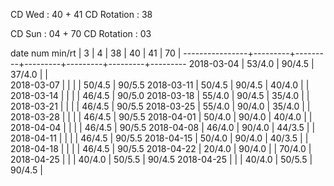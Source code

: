 CD Wed      : 40 + 41
CD Rotation :      38

CD Sun      : 04 + 70
CD Rotation :      03

date num min/rt |    3    |    4    |    38   |    40   |    41   |    70   |
----------------+---------+---------+---------+---------+---------+---------
2018-03-04      |  53/4.0 |  90/4.5 |  37/4.0 |         |        
2018-03-07      |         |         |         |  50/4.5 |  90/5.5
2018-03-11      |  50/4.5 |  90/4.5 |  40/4.0 |         |        
2018-03-14      |         |         |         |  46/4.5 |  90/5.0
2018-03-18      |  55/4.0 |  90/4.5 |  35/4.0 |         |        
2018-03-21      |         |         |         |  46/4.5 |  90/5.5
2018-03-25      |  55/4.0 |  90/4.0 |  35/4.0 |         |        
2018-03-28      |         |         |         |  46/4.5 |  90/5.5
2018-04-01      |  50/4.0 |  90/4.0 |  40/4.0 |         |        
2018-04-04      |         |         |         |  46/4.5 |  90/5.5
2018-04-08      |  46/4.0 |  90/4.0 |  44/3.5 |         |        
2018-04-11      |         |         |         |  46/4.5 |  90/5.5
2018-04-15      |  50/4.0 |  90/4.0 |  40/3.5 |         |        
2018-04-18      |         |         |         |  46/4.5 |  90/5.5
2018-04-22      |  20/4.0 |  90/4.0 |         |  70/4.0 |        
2018-04-25      |         |         |  40/4.0 |  50/5.5 |  90/4.5
2018-04-25      |         |         |  40/4.0 |  50/5.5 |  90/4.5 |        

